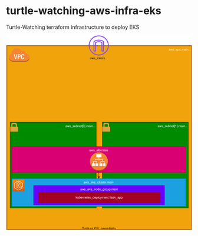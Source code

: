 # turtle-watching-aws-infra-eks
Turtle-Watching terraform infrastructure to deploy EKS

![Image](AWS-TF-EKS.svg)
